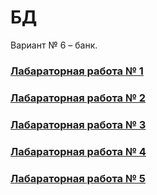 # БД 
Вариант № 6 – банк.
### [Лабараторная работа № 1](https://github.com/andrejHurynovic/bsuirLabs/tree/main/term7/БД/БД%2C%20ЛР%20№%201) 
### [Лабараторная работа № 2](https://github.com/andrejHurynovic/bsuirLabs/tree/main/term7/БД/БД%2C%20ЛР%20№%202)
### [Лабараторная работа № 3](https://github.com/andrejHurynovic/bsuirLabs/tree/main/term7/БД/БД%2C%20ЛР%20№%203)
### [Лабараторная работа № 4](https://github.com/andrejHurynovic/bsuirLabs/tree/main/term7/БД/БД%2C%20ЛР%20№%204)
### [Лабараторная работа № 5](https://github.com/andrejHurynovic/bsuirLabs/tree/main/term7/БД/БД%2C%20ЛР%20№%205)
